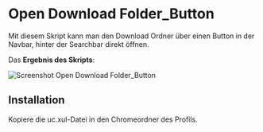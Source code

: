 # Open Download Folder_Button
Mit diesem Skript kann man den Download Ordner über einen Button in der Navbar, hinter der Searchbar direkt öffnen.

Das **Ergebnis des Skripts**:

![Screenshot Open Download Folder_Button](https://github.com/ardiman/userChrome.js/raw/master/opendownloadfolderbutton/scr_opendownloadfolderbutton.png)


## Installation
Kopiere die uc.xul-Datei in den Chromeordner des Profils.
